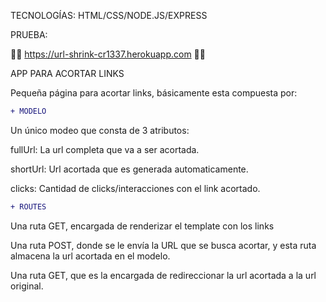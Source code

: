 TECNOLOGÍAS:
HTML/CSS/NODE.JS/EXPRESS

PRUEBA:

🔴🔴 https://url-shrink-cr1337.herokuapp.com 🔴🔴

APP PARA ACORTAR LINKS

Pequeña página para acortar links, básicamente esta compuesta por:



```diff
+ MODELO
```

Un único modeo que consta de 3 atributos:

fullUrl: La url completa que va a ser acortada.

shortUrl: Url acortada que es generada automaticamente.

clicks: Cantidad de clicks/interacciones con el link acortado.

```diff
+ ROUTES
```

Una ruta GET, encargada de renderizar el template con los links

Una ruta POST, donde se le envía la URL que se busca acortar, y esta ruta almacena la url acortada en el modelo.

Una ruta GET, que es la encargada de redireccionar la url acortada a la url original.
